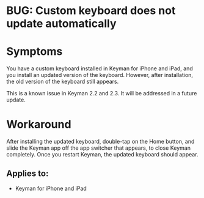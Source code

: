 # BUG: Custom keyboard does not update automatically

<h1>Symptoms</h1>

<p>You have a custom keyboard installed in Keyman for iPhone and iPad, and you install an updated version of the keyboard. However, after installation, the old version of the keyboard still appears.</p>

<p>This is a known issue in Keyman 2.2 and 2.3. It will be addressed in a future update.</p>

<h1>Workaround</h1>

<p>After installing the updated keyboard, double-tap on the Home button, and slide the Keyman app off the app switcher that appears, to close Keyman completely. Once you restart Keyman, the updated keyboard should appear.</p>

## Applies to:
 * Keyman for iPhone and iPad
